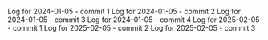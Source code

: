 Log for 2024-01-05 - commit 1
Log for 2024-01-05 - commit 2
Log for 2024-01-05 - commit 3
Log for 2024-01-05 - commit 4
Log for 2025-02-05 - commit 1
Log for 2025-02-05 - commit 2
Log for 2025-02-05 - commit 3
